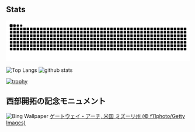 ## Stats
<picture>
  <source media="(prefers-color-scheme: dark)" srcset="https://raw.githubusercontent.com/ba230t/ba230t/output/github-contribution-grid-snake-dark.svg">
  <source media="(prefers-color-scheme: light)" srcset="https://raw.githubusercontent.com/ba230t/ba230t/output/github-contribution-grid-snake.svg">
  <img alt="github contribution grid snake animation" src="https://raw.githubusercontent.com/ba230t/ba230t/output/github-contribution-grid-snake.svg">
</picture>

<p align="left">
  <img alt="Top Langs" height="150px" src="https://github-readme-stats.vercel.app/api/top-langs/?username=ba230t&layout=compact&theme=transparent" />
  <img alt="github stats" height="150px" src="https://github-readme-stats.vercel.app/api?username=ba230t&theme=transparent" />
</p>

[![trophy](https://github-profile-trophy.vercel.app/?username=ba230t&theme=transparent&column=7)](https://github.com/ryo-ma/github-profile-trophy)


<!-- Bing Wallpaper Start -->
## 西部開拓の記念モニュメント
![Bing Wallpaper](https://www.bing.com/th?id=OHR.StLouisArch_JA-JP0218152600_1920x1080.jpg&rf=LaDigue_1920x1080.jpg&pid=hp)
[ゲートウェイ・アーチ, 米国 ミズーリ州 (© f11photo/Getty Images)](https://www.bing.com/search?q=%E3%82%B2%E3%83%BC%E3%83%88%E3%82%A6%E3%82%A7%E3%82%A4%E3%83%BB%E3%82%A2%E3%83%BC%E3%83%81&form=hpcapt&filters=HpDate%3a%2220250221_1500%22)
<!-- Bing Wallpaper End -->

